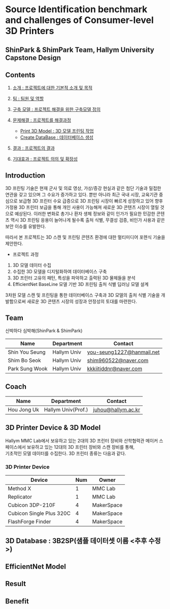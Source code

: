 # Source Identification benchmark and challenges of Consumer-level 3D Printers
## ShinPark & ShimPark Team, Hallym University Capstone Design

## Contents
1. [소개 : 프로젝트에 대한 기본적 소개 및 목적](#Introduction)
2. [팀 : 팀원 및 역할](#Team)
3. [구축 모델 : 프로젝트 해결을 위한 구축모델 정의](#Model)
4. [문제해결 : 프로젝트를 해결과정](#Method)
    - [Print 3D Model : 3D 모델 프린팅 작업](#Printing3DModel)
    - [Create DataBase : 데이터베이스 생성](#DataBase)

5. [결과 : 프로젝트의 결과](#Result)
5. [기대효과 : 프로젝트 의의 및 확장성](#Benefit)


## Introduction

3D 프린팅 기술은 현재 군사 및 의료 영상, 가상/증강 현실과 같은 첨단 기술과 밀접한 연관을 갖고 있으며 그 수요가 증가하고 있다.
뿐만 아니라 최근 국내 시장, 교육기관 중심으로 보급형 3D 프린터 수요 급증으로 3D 프린팅 시장이 빠르게 성장하고 있어 향후
가정용 3D 프린터 보급을 통해 개인 사용이 가능해져 새로운 3D 콘텐츠 시장이 열릴 것으로 예상된다. 이러한 변화로 총기나 환자 생체 정보와 같이 인가가 필요한 민감한 콘텐츠 역시 3D 프린팅 응용이 늘어나게 될수록 출처 식별, 무결성 검증, 비인가 사용과 같은 보안 이슈를 유발한다.

따라서 본 프로젝트는 3D 스캔 및 프린팅 콘텐츠 환경에 대한 멀티미디어 포렌식 기술을 제안한다.

- 프로젝트 과정
1. 3D 모델 데이터 수집
2. 수집한 3D 모델을 디지털화하여 데이터베이스 구축
3. 3D 프린터 고유의 패턴, 특성을 파악하고 출력된 3D 물체들을 분석
4. EfficientNet BaseLine 모델 기반 3D 프린팅 출처 식별 딥러닝 모델 설계

3차원 모델 스캔 및 프린팅을 통한 데이터베이스 구축과 3D 모델의 출처 식별 기술을 개발함으로써 새로운 3D 콘텐츠 시장의 성장과 안정성의 토대를 마련한다.



## Team

신박하다 심박해(ShinPark & ShimPark)

|Name|Department|Contact|
|---|---|---|
| Shin You Seung | Hallym Univ | you-seung1227@hanmail.net
| Shim Bo Seok | Hallym Univ | shim960522@naver.com
| Park Sung Wook | Hallym Univ | kkkiitjddnr@naver.com


## Coach
|Name|Department|Contact|
|---|---|---|
| Hou Jong Uk | Hallym Univ(Prof.) | juhou@hallym.ac.kr


## 3D Printer Device & 3D Model
Hallym MMC Lab에서 보유하고 있는 2대의 3D 프린터 장비와 산학협력관 메이커 스페이스에서 보유하고 있는 12대의 3D 프린터 장비와 스캔 장비를 통해, <br> 기초적인 모델 데이터를 수집한다.
3D 프린터 종류는 다음과 같다.

### 3D Printer Device
|Device|Num|Owner|
|---|---|---|
| Method X | 1 | MMC Lab
| Replicator | 1 | MMC Lab
| Cubicon 3DP-210F | 4 | MakerSpace
| Cubicon Single Plus 320C | 4 | MakerSpace
| FlashForge Finder | 4 | MakerSpace


## 3D Database : 3B2SP(샘플 데이터셋 이름 <추후 수정>)


## EfficientNet Model


## Result


## Benefit

